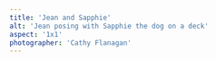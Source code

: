 ```yaml
---
title: 'Jean and Sapphie'
alt: 'Jean posing with Sapphie the dog on a deck'
aspect: '1x1'
photographer: 'Cathy Flanagan'
---
```

